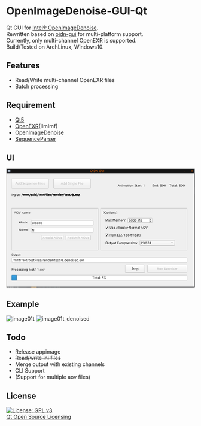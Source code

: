 # OpenImageDenoise-GUI-Qt
Qt GUI for [Intel® OpenImageDenoise](https://openimagedenoise.github.io/).  
Rewritten based on [oidn-gui](https://github.com/chr-9/oidn-gui) for multi-platform support.  
Currently, only multi-channel OpenEXR is supported.  
Build/Tested on ArchLinux, Windows10.

## Features
- Read/Write multi-channel OpenEXR files
- Batch processing

## Requirement
- [Qt5](https://www.qt.io/)
- [OpenEXR](https://github.com/AcademySoftwareFoundation/openexr)(IlmImf)
- [OpenImageDenoise](https://github.com/OpenImageDenoise/oidn)
- [SequenceParser](https://github.com/mikrosimage/sequenceparser)

## UI
![ui](https://github.com/chr-9/OIDN-GUI-Qt/blob/master/doc/ui.png)

## Example
![image01t](https://raw.githubusercontent.com/chr-9/oidn-gui/master/doc/01t.png)
![image01t_denoised](https://raw.githubusercontent.com/chr-9/oidn-gui/master/doc/01t_denoised.png)
<!-- ![image01](https://raw.githubusercontent.com/chr-9/oidn-gui/master/doc/01.png) -->
<!-- ![image01_denoised](https://raw.githubusercontent.com/chr-9/oidn-gui/master/doc/01_denoised.png) -->

## Todo
- Release appimage
- ~~Read/write ini files~~
- Merge output with existing channels
- CLI Support
- (Support for multiple aov files)

## License
 [![License: GPL v3](https://img.shields.io/badge/License-GPLv3-blue.svg)](https://www.gnu.org/licenses/gpl-3.0)  
 [Qt Open Source Licensing](https://doc.qt.io/qt-5/licensing.html)
